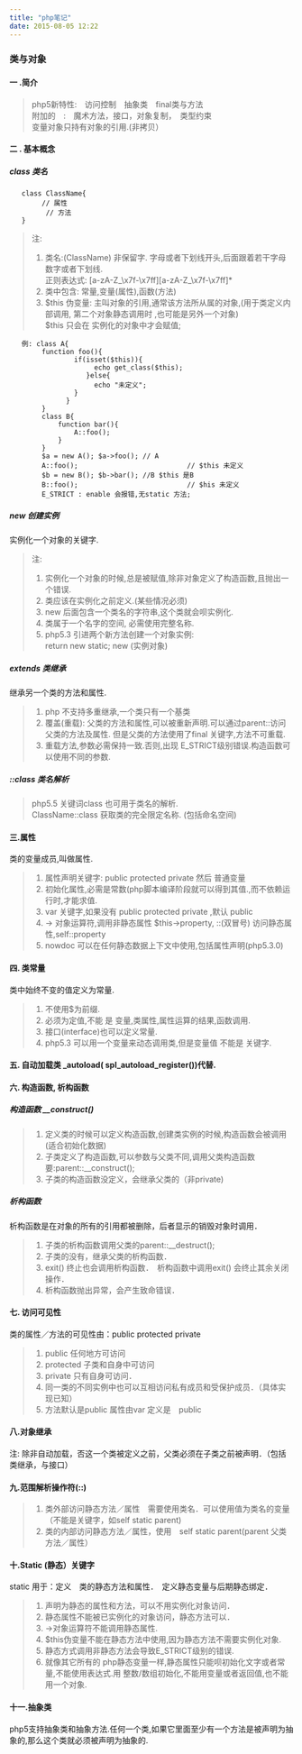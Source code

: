 ```yaml
---
title: "php笔记"
date: 2015-08-05 12:22
---
```


### 类与对象
#### 一 .简介
> php5新特性:　访问控制　抽象类　final类与方法  
> 附加的　:　魔术方法，接口，对象复制，　类型约束   
> 变量对象只持有对象的引用.(非拷贝）

#### 二 . 基本概念
#####  class  类名

       class ClassName{
	   	    // 属性
			 // 方法
	   }

> 注:    
> 1. 类名:(ClassName) 非保留字. 字母或者下划线开头,后面跟着若干字母数字或者下划线.  
     正则表达式: [a-zA-Z_\x7f-\x7ff][a-zA-Z_\x7f-\x7ff]*  
> 2. 类中包含: 常量,变量(属性),函数(方法)  
> 3. $this 伪变量: 主叫对象的引用,通常该方法所从属的对象,(用于类定义内部调用, 第二个对象静态调用时
>    ,也可能是另外一个对象)   
>    $this 只会在 实例化的对象中才会赋值;

       例: class A{
	   		function foo(){
			   		if(isset($this)){
					     echo get_class($this);
					   }else{
					     echo "未定义";
					}
			 	  }
	   		}
			class B{
				function bar(){
					A::foo();
				}
			}
			$a = new A(); $a->foo(); // A 
			A::foo();                           // $this 未定义
			$b = new B(); $b->bar(); //B $this 是B
			B::foo();                           // $his 未定义
			E_STRICT : enable 会报错,无static 方法;
    
##### new 创建实例
   实例化一个对象的关键字.
> 注:  
> 1. 实例化一个对象的时候,总是被赋值,除非对象定义了构造函数,且抛出一个错误.  
> 2. 类应该在实例化之前定义.(某些情况必须)  
> 3. new 后面包含一个类名的字符串,这个类就会呗实例化.  
> 4. 类属于一个名字的空间, 必需使用完整名称.  
> 5. php5.3 引进两个新方法创建一个对象实例:  
     return new static;  new (实例对象)

##### extends 类继承
  继承另一个类的方法和属性.
> 1. php  不支持多重继承,一个类只有一个基类
> 2. 覆盖(重载): 父类的方法和属性,可以被重新声明.可以通过parent::访问父类的方法及属性.
>   但是父类的方法使用了final 关键字,方法不可重载.
> 3.  重载方法,参数必需保持一致.否则,出现 E_STRICT级别错误.构造函数可以使用不同的参数.

##### ::class 类名解析
> php5.5 关键词class 也可用于类名的解析.  
> ClassName::class 获取类的完全限定名称. (包括命名空间)

#### 三.属性
类的变量成员,叫做属性.  
> 1.  属性声明关键字: public protected private 然后 普通变量
> 2.  初始化属性,必需是常数(php脚本编译阶段就可以得到其值.,而不依赖运行时,才能求值.
> 3. var 关键字,如果没有 public protected private ,默认 public
> 4. -> 对象运算符,调用非静态属性 $this->property, ::(双冒号) 访问静态属性,self::property
> 5. nowdoc 可以在任何静态数据上下文中使用,包括属性声明(php5.3.0)

####  四. 类常量
类中始终不变的值定义为常量.
> 1. 不使用$为前缀.
> 2. 必须为定值,不能 是 变量,类属性,属性运算的结果,函数调用.
> 3. 接口(interface)也可以定义常量.
> 4. php5.3 可以用一个变量来动态调用类,但是变量值 不能是 关键字.

#### 五. 自动加载类 _autoload( spl_autoload_register())代替.
#### 六. 构造函数, 析构函数
##### 构造函数 __construct()
> 1. 定义类的时候可以定义构造函数,创建类实例的时候,构造函数会被调用(适合初始化数据)
> 2.  子类定义了构造函数,可以参数与父类不同,调用父类构造函数要:parent::__construct();
> 3. 子类的构造函数没定义，会继承父类的（非private)  

##### 析构函数
析构函数是在对象的所有的引用都被删除，后者显示的销毁对象时调用．
> 1. 子类的析构函数调用父类的parent::__destruct();
> 2.  子类的没有，继承父类的析构函数．
> 3. exit() 终止也会调用析构函数．　析构函数中调用exit() 会终止其余关闭操作．
> 4. 析构函数抛出异常，会产生致命错误．

#### 七. 访问可见性
类的属性／方法的可见性由：public protected private  
> 1. public 任何地方可访问
> 2. protected 子类和自身中可访问
> 3. private 只有自身可访问．
> 4. 同一类的不同实例中也可以互相访问私有成员和受保护成员．（具体实现已知）
> 5. 方法默认是public 属性由var 定义是　public

#### 八.对象继承
注: 除非自动加载，否这一个类被定义之前，父类必须在子类之前被声明．（包括类继承，与接口）

#### 九.范围解析操作符(::)
> 1. 类外部访问静态方法／属性　需要使用类名．可以使用值为类名的变量（不能是关键字，如self static parent)
> 2. 类的内部访问静态方法／属性，使用　self static parent(parent 父类方法／属性）

#### 十.Static (静态）关键字
static 用于：定义　类的静态方法和属性．　定义静态变量与后期静态绑定．
> 1. 声明为静态的属性和方法，可以不用实例化对象访问．
> 2. 静态属性不能被已实例化的对象访问，静态方法可以．
> 3. ->对象运算符不能调用静态属性.
> 4. $this伪变量不能在静态方法中使用,因为静态方法不需要实例化对象.
> 5. 静态方式调用非静态方法会导致E_STRICT级别的错误.
> 6. 就像其它所有的 php静态变量一样,静态属性只能呗初始化文字或者常量,不能使用表达式.用 整数/数组初始化,不能用变量或者返回值,也不能用一个对象.

#### 十一.抽象类
php5支持抽象类和抽象方法.任何一个类,如果它里面至少有一个方法是被声明为抽象的,那么这个类就必须被声明为抽象的.